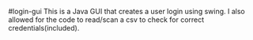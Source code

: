 #login-gui
This is a Java GUI that creates a user login using swing.
I also allowed for the code to read/scan a csv to check for correct credentials(included).
